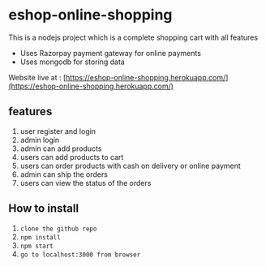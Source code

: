 # eshop-online-shopping
This is a nodejs project which is a complete shopping cart with all features

- Uses Razorpay payment gateway for online payments
- Uses mongodb for storing data

Website live at : [https://eshop-online-shopping.herokuapp.com/](https://eshop-online-shopping.herokuapp.com/)

## features
1. user register and login
2. admin login
3. admin can add products
4. users can add products to cart
5. users can order products with cash on delivery or online payment
6. admin can ship the orders
7. users can view the status of the orders

## How to install
1. `` clone the github repo ``
2. `` npm install ``
3. `` npm start ``
4. `` go to localhost:3000 from browser ``
